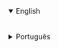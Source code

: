 <details open>
<summary>English</summary>
<br>



<br>
</details>

<details>
<summary>Português</summary>
<br>



<br>
</details>